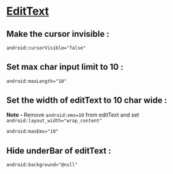 # [EditText](https://developer.android.com/reference/android/widget/EditText)

## Make the cursor invisible :

```xml
android:cursorVisible="false"
```

## Set max char input limit to 10 :

```xml
android:maxLength="10"
```

## Set the width of editText to 10 char wide :

<b>Note - </b>
Remove `android:ems=10` from editText and set `android:layout_width="wrap_content"`

```xml
android:maxEms="10"
```

## Hide underBar of editText :

```xml
android:background="@null"
```
